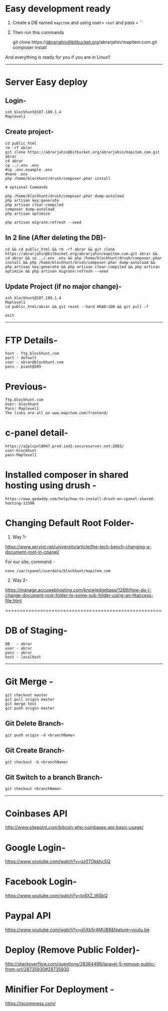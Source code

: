 # Easy development ready #

1. Create a DB named `mapitem` and using user= `root` and pass = ``
2. Then run this commands

	git clone https://abrarjahin@bitbucket.org/abrarjahin/mapitem.com.git
	composer install

And everything is ready for you if you are in Linux!!

___________________________________________________________________________

# Server Easy deploy #

Login-
------

	ssh blockhunt@107.180.1.4
	Maplevel1

Create project-
---------------

	cd public_html
	rm -rf abrar
	git clone https://abrarjahin@bitbucket.org/abrarjahin/mapitem.com.git abrar
	cd abrar
	cp ../.env .env
	#cp .env.example .env
	#nano .env
	php /home/blockhunt/drush/composer.phar install

	# optional Commands

	php /home/blockhunt/drush/composer.phar dump-autoload
	php artisan key:generate
	php artisan clear-compiled
	composer dump-autoload
	php artisan optimize

	php artisan migrate:refresh --seed

In 2 line (After deleting the DB)-
----------------------------------

	cd && cd public_html && rm -rf abrar && git clone https://abrarjahin@bitbucket.org/abrarjahin/mapitem.com.git abrar && cd abrar && cp ../.env .env && php /home/blockhunt/drush/composer.phar install && php /home/blockhunt/drush/composer.phar dump-autoload && php artisan key:generate && php artisan clear-compiled && php artisan optimize && php artisan migrate:refresh --seed

Update Project (if no major change)-
------------------------------------

	ssh blockhunt@107.180.1.4
	Maplevel1
	cd public_html/abrar && git reset --hard HEAD~100 && git pull -f

	exit

___________________________________________________________________________________________

FTP Details-
============================

	host - ftp.blockhunt.com
	port - default
	user - abrar@blockhunt.com
	pass - piash@205

Previous-
=====================================================

	ftp.blockhunt.com
	User: blockhunt
	Pass: Maplevel1
	The links are all on www.mapitem.com/frontend/

c-panel detail-
===============

	https://a2plcpnl0047.prod.iad2.secureserver.net:2083/
	user-blockhunt
	pass-Maplevel1

Installed composer in shared hosting using drush -
==================================================

	https://www.godaddy.com/help/how-to-install-drush-on-cpanel-shared-hosting-12396

Changing Default Root Folder-
=============================

1. Way 1-

https://www.servint.net/university/article/the-tech-bench-changing-a-document-root-in-cpanel/

For our site, command -

	nano /var/cpanel/userdata/blockhunt/mapitem.com

2. Way 2-

https://manage.accuwebhosting.com/knowledgebase/1269/How-do-I-change-document-root-folder-to-some-sub-folder-using-an-htaccess-file.html

======================================================

DB of Staging-
===================

	DB   - abrar
	user - abrar
	pass - abrar
	host - localhost

------------------------------------------------------

Git Merge -
===========

	git checkout master
	git pull origin master
	git merge test
	git push origin master

Git Delete Branch-
------------------

	git push origin -d <branchName>

Git Create Branch-
------------------

	git checkout -b <branchName>

Git Switch to a branch Branch-
------------------------------

	git checkout <branchName>




-------------------------------------------------------------------------

Coinbases API
=============
http://www.sitepoint.com/bitcoin-php-coinbases-api-basic-usage/

Google Login-
=============
https://www.youtube.com/watch?v=qz0TOkkhcSQ

Facebook Login-
===============
https://www.youtube.com/watch?v=tx8XZ_t6SbQ

Paypal API
==========
https://www.youtube.com/watch?v=q5Xb5r4MUB8&feature=youtu.be

Deploy (Remove Public Folder)-
==============================
http://stackoverflow.com/questions/28364496/laravel-5-remove-public-from-url/28735930#28735930

Minifier For Deployment -
=========================
https://jscompress.com/